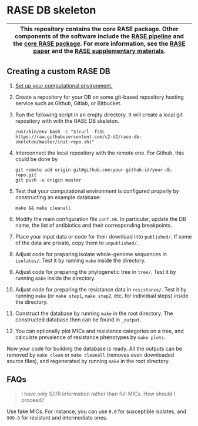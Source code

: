 # RASE DB skeleton

| This repository contains the core RASE package. Other components of the software include the [RASE pipeline](https://github.com/c2-d2/rase-pipeline/) and the [core RASE package](https://github.com/c2-d2/rase). For more information, see the [RASE paper](https://www.biorxiv.org/content/10.1101/403204v2) and the [RASE supplementary materials](https://github.com/c2-d2/rase-supplement/). |
|-|

## Creating a custom RASE DB

1. [Set up your computational environment.](https://github.com/c2-d2/rase-pipeline/blob/master/environment.md)

2. Create a repository for your DB on some git-based repository hosting service such as Github, Gitlab, or Bitbucket.

3. Run the following script in an empty directory. It will create a local git repository with with the RASE DB skeleton.

   ```
   /usr/bin/env bash -c "$(curl -fsSL https://raw.githubusercontent.com/c2-d2/rase-db-skeleton/master/init-repo.sh)"
   ```

4. Interconnect the local repository with the remote one. For Github, this could be done by
   ```
   git remote add origin git@github.com:your-github-id/your-db-repo.git
   git push -u origin master
   ```

5. Test that your computational environment is configured properly by constructing an example database:
   ```
   make && make cleanall
   ```

6. Modify the main configuration file `conf.mk`. In particular, update the DB name, the list of antibiotics and their corresponding breakpoints.

7. Place your input data or code for their download into `published/`. If some of the data are private, copy them to `unpublished/`.

8. Adjust code for preparing isolate whole-genome sequences in `isolates/`. Test it by running `make` inside the directory.

9. Adjust code for preparing the phylogenetic tree in `tree/`. Test it by running `make` inside the directory.

10. Adjust code for preparing the resistance data in `resistance/`. Test it by running `make` (or `make step1`, `make step2`, etc. for individual steps) inside the directory.

11. Construct the database by running `make` in the root directory. The constructed database then can be found in `_output`.

12. You can optionally plot MICs and resistance categories on a tree, and calculate prevalence of resistance phenotypes by `make plots`.

Now your code for building the database is ready. All the outputs can be removed by `make clean` or `make cleanall` (removes even downloaded source files), and regenerated by running `make` in the root directory.


## FAQs

> I have only S/I/R information rather than full MICs. How should I proceed?

Use fake MICs. For instance, you can use `0.0` for susceptible isolates, and `999.0` for resistant and intermediate ones.
